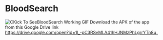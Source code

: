 # BloodSearch
![CKick To SeeBloodSearch Working GIF](https://user-images.githubusercontent.com/38467102/54339177-0d8f3200-465a-11e9-858b-7ed254a88105.gif)
Download the APK of the app from this Google Drive link<br>
https://drive.google.com/open?id=1l_-pC3RSvMLA41hHJNMzPhLgrrYTn8u_
